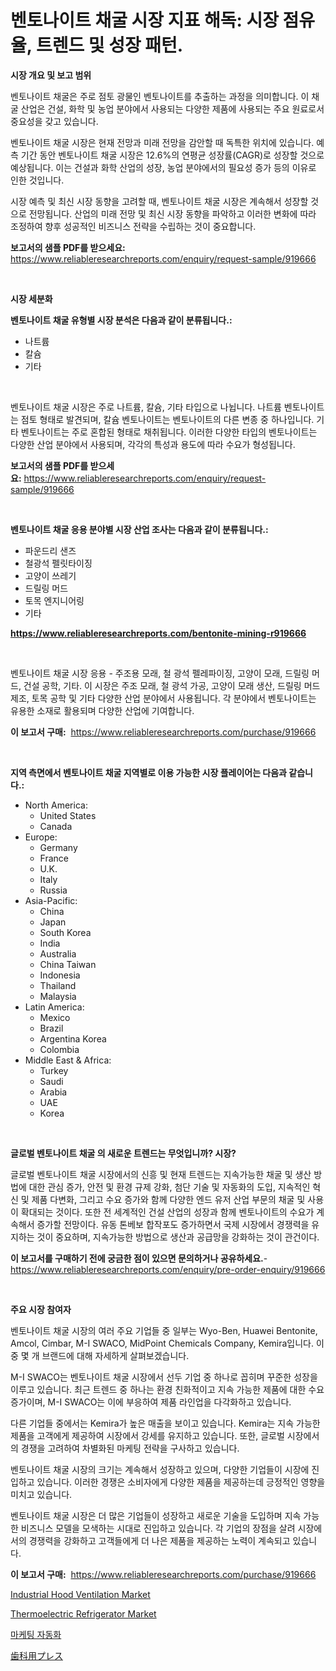 <p><h1>벤토나이트 채굴 시장 지표 해독: 시장 점유율, 트렌드 및 성장 패턴.</h1></p><p><strong>시장 개요 및 보고 범위</strong></p>
<p><p>벤토나이트 채굴은 주로 점토 광물인 벤토나이트를 추출하는 과정을 의미합니다. 이 채굴 산업은 건설, 화학 및 농업 분야에서 사용되는 다양한 제품에 사용되는 주요 원료로서 중요성을 갖고 있습니다.</p><p>벤토나이트 채굴 시장은 현재 전망과 미래 전망을 감안할 때 독특한 위치에 있습니다. 예측 기간 동안 벤토나이트 채굴 시장은 12.6%의 연평균 성장률(CAGR)로 성장할 것으로 예상됩니다. 이는 건설과 화학 산업의 성장, 농업 분야에서의 필요성 증가 등의 이유로 인한 것입니다.</p><p>시장 예측 및 최신 시장 동향을 고려할 때, 벤토나이트 채굴 시장은 계속해서 성장할 것으로 전망됩니다. 산업의 미래 전망 및 최신 시장 동향을 파악하고 이러한 변화에 따라 조정하여 향후 성공적인 비즈니스 전략을 수립하는 것이 중요합니다.</p></p>
<p><strong>보고서의 샘플 PDF를 받으세요:</strong> <a href="https://www.reliableresearchreports.com/enquiry/request-sample/919666">https://www.reliableresearchreports.com/enquiry/request-sample/919666</a></p>
<p>&nbsp;</p>
<p><strong>시장 세분화</strong></p>
<p><strong>벤토나이트 채굴 유형별 시장 분석은 다음과 같이 분류됩니다.:</strong></p>
<p><ul><li>나트륨</li><li>칼슘</li><li>기타</li></ul></p>
<p>&nbsp;</p>
<p><p>벤토나이트 채굴 시장은 주로 나트륨, 칼슘, 기타 타입으로 나뉩니다. 나트륨 벤토나이트는 점토 형태로 발견되며, 칼슘 벤토나이트는 벤토나이트의 다른 변종 중 하나입니다. 기타 벤토나이트는 주로 혼합된 형태로 채취됩니다. 이러한 다양한 타입의 벤토나이트는 다양한 산업 분야에서 사용되며, 각각의 특성과 용도에 따라 수요가 형성됩니다.</p></p>
<p><strong>보고서의 샘플 PDF를 받으세요:</strong>&nbsp;<a href="https://www.reliableresearchreports.com/enquiry/request-sample/919666">https://www.reliableresearchreports.com/enquiry/request-sample/919666</a></p>
<p>&nbsp;</p>
<p><strong> 벤토나이트 채굴 응용 분야별 시장 산업 조사는 다음과 같이 분류됩니다.:</strong></p>
<p><ul><li>파운드리 샌즈</li><li>철광석 펠릿타이징</li><li>고양이 쓰레기</li><li>드릴링 머드</li><li>토목 엔지니어링</li><li>기타</li></ul></p>
<p><strong><a href="https://www.reliableresearchreports.com/bentonite-mining-r919666">https://www.reliableresearchreports.com/bentonite-mining-r919666</a></strong></p>
<p>&nbsp;</p>
<p><p>벤토나이트 채굴 시장 응용 - 주조용 모래, 철 광석 펠레파이징, 고양이 모래, 드릴링 머드, 건설 공학, 기타. 이 시장은 주조 모래, 철 광석 가공, 고양이 모래 생산, 드릴링 머드 제조, 토목 공학 및 기타 다양한 산업 분야에서 사용됩니다. 각 분야에서 벤토나이트는 유용한 소재로 활용되며 다양한 산업에 기여합니다.</p></p>
<p><strong>이 보고서 구매:</strong>&nbsp; <a href="https://www.reliableresearchreports.com/purchase/919666">https://www.reliableresearchreports.com/purchase/919666</a></p>
<p>&nbsp;</p>
<p><strong>지역 측면에서 벤토나이트 채굴 지역별로 이용 가능한 시장 플레이어는 다음과 같습니다.:</strong></p>
<p><ul>
    <li>
        North America:
        <ul>
            <li>United States</li>
            <li>Canada</li>
        </ul>
    </li>
    <li>
        Europe:
        <ul>
            <li>Germany</li>
            <li>France</li>
            <li>U.K.</li>
            <li>Italy</li>
            <li>Russia</li>
        </ul>
    </li>
    <li>
        Asia-Pacific:
        <ul>
            <li>China</li>
            <li>Japan</li>
            <li>South Korea</li>
            <li>India</li>
            <li>Australia</li>
            <li>China Taiwan</li>
            <li>Indonesia</li>
            <li>Thailand</li>
            <li>Malaysia</li>
        </ul>
    </li>
    <li>
        Latin America:
        <ul>
            <li>Mexico</li>
            <li>Brazil</li>
            <li>Argentina Korea</li>
            <li>Colombia</li>
        </ul>
    </li>
    <li>
        Middle East & Africa:
        <ul>
            <li>Turkey</li>
            <li>Saudi</li>
            <li>Arabia</li>
            <li>UAE</li>
            <li>Korea</li>
        </ul>
    </li>
    </ul></p>
<p>&nbsp;</p>
<p><strong>글로벌 벤토나이트 채굴 의 새로운 트렌드는 무엇입니까? 시장?</strong></p>
<p><p>글로벌 벤토나이트 채굴 시장에서의 신흥 및 현재 트렌드는 지속가능한 채굴 및 생산 방법에 대한 관심 증가, 안전 및 환경 규제 강화, 첨단 기술 및 자동화의 도입, 지속적인 혁신 및 제품 다변화, 그리고 수요 증가와 함께 다양한 엔드 유저 산업 부문의 채굴 및 사용이 확대되는 것이다. 또한 전 세계적인 건설 산업의 성장과 함께 벤토나이트의 수요가 계속해서 증가할 전망이다. 유동 톤베보 합작포도 증가하면서 국제 시장에서 경쟁력을 유지하는 것이 중요하며, 지속가능한 방법으로 생산과 공급망을 강화하는 것이 관건이다.</p></p>
<p><strong>이 보고서를 구매하기 전에 궁금한 점이 있으면 문의하거나 공유하세요.</strong>- <a href="https://www.reliableresearchreports.com/enquiry/pre-order-enquiry/919666">https://www.reliableresearchreports.com/enquiry/pre-order-enquiry/919666</a></p>
<p>&nbsp;</p>
<p><strong>주요 시장 참여자</strong></p>
<p><p>벤토나이트 채굴 시장의 여러 주요 기업들 중 일부는 Wyo-Ben, Huawei Bentonite, Amcol, Cimbar, M-I SWACO, MidPoint Chemicals Company, Kemira입니다. 이 중 몇 개 브랜드에 대해 자세하게 살펴보겠습니다.</p><p>M-I SWACO는 벤토나이트 채굴 시장에서 선두 기업 중 하나로 꼽히며 꾸준한 성장을 이루고 있습니다. 최근 트렌드 중 하나는 환경 친화적이고 지속 가능한 제품에 대한 수요 증가이며, M-I SWACO는 이에 부응하여 제품 라인업을 다각화하고 있습니다.</p><p>다른 기업들 중에서는 Kemira가 높은 매출을 보이고 있습니다. Kemira는 지속 가능한 제품을 고객에게 제공하여 시장에서 강세를 유지하고 있습니다. 또한, 글로벌 시장에서의 경쟁을 고려하여 차별화된 마케팅 전략을 구사하고 있습니다.</p><p>벤토나이트 채굴 시장의 크기는 계속해서 성장하고 있으며, 다양한 기업들이 시장에 진입하고 있습니다. 이러한 경쟁은 소비자에게 다양한 제품을 제공하는데 긍정적인 영향을 미치고 있습니다.</p><p>벤토나이트 채굴 시장은 더 많은 기업들이 성장하고 새로운 기술을 도입하며 지속 가능한 비즈니스 모델을 모색하는 시대로 진입하고 있습니다. 각 기업의 장점을 살려 시장에서의 경쟁력을 강화하고 고객들에게 더 나은 제품을 제공하는 노력이 계속되고 있습니다.</p></p>
<p><strong>이 보고서 구매:</strong>&nbsp;&nbsp;<a href="https://www.reliableresearchreports.com/purchase/919666">https://www.reliableresearchreports.com/purchase/919666</a></p>
<p><p><a href="https://github.com/singletonthaxterkelliehr2df/Market-Research-Report-List-1/blob/main/industrial-hood-ventilation-market.md">Industrial Hood Ventilation Market</a></p><p><a href="https://github.com/kufem1/Market-Research-Report-List-2/blob/main/thermoelectric-refrigerator-market.md">Thermoelectric Refrigerator Market</a></p><p><a href="https://medium.com/@genius6587678/%EB%A7%88%EC%BC%80%ED%8C%85-%EC%9E%90%EB%8F%99%ED%99%94-%EC%8B%9C%EC%9E%A5-%EC%8B%9C%EC%9E%A5-cagr-%EC%8B%9C%EC%9E%A5-%ED%8A%B8%EB%A0%8C%EB%93%9C-%EB%B0%8F-%EC%84%B1%EC%9E%A5-%EC%A0%84%EB%9E%B5%EC%97%90-%EB%8C%80%ED%95%9C-%ED%86%B5%EC%B0%B0%EB%A0%A5-b448dc6d7ad4">마케팅 자동화</a></p><p><a href="https://medium.com/@ebbkautzer/%E6%AD%AF%E7%A7%91%E3%83%97%E3%83%AC%E3%82%B9%E5%B8%82%E5%A0%B4%E5%88%86%E6%9E%90-cagr-%E5%B8%82%E5%A0%B4%E3%82%BB%E3%82%B0%E3%83%A1%E3%83%B3%E3%83%86%E3%83%BC%E3%82%B7%E3%83%A7%E3%83%B3-%E3%81%8A%E3%82%88%E3%81%B3%E3%82%B0%E3%83%AD%E3%83%BC%E3%83%90%E3%83%AB%E7%94%A3%E6%A5%AD%E6%A6%82%E8%A6%81-3f9543cb9677">歯科用プレス</a></p></p>